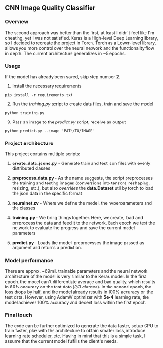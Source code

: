 ## CNN Image Quality Classifier

### Overview

The second approach was better than the first, at least I didn't feel like I'm cheating, yet I was not 
satisfied. Keras is a High-level Deep Learning library, so I decided to recreate the project in Torch.
Torch as a Lower-level library, allows you more control over the neural network and the functionality flow
in depth. The current architecture generalizes in ~5 epochs.

### Usage

If the model has already been saved, skip step number **2**.

1. Install the necessary requirements

`pip install -r requirements.txt`

2. Run the *training.py* script to create data files, train and save the model 

`python training.py`

3. Pass an image to the *predict.py* script, receive an output

`python predict.py --image 'PATH/TO/IMAGE'`

### Project architecture

This project contains multiple scripts:

1. **create_data_jsons.py** - Generate train and test json files with evenly distributed classes


2. **preprocess_data.py** - As the name suggests, the script preprocesses the training and testing images 
   (conversions into tensors, reshaping, resizing, etc.), but also *overrides* the **data.Dataset** util by torch 
   to load the json data in the specific format


3. **neuralnet.py** - Where we define the model, the hyperparameters and the classes


4. **training.py** - We bring things together. Here, we create, load and preprocess the data and feed it to
   the network. Each epoch we test the network to evaluate the progress and save the current model parameters.


5. **predict.py** - Loads the model, preprocesses the image passed as argument and returns a prediction. 


### Model performance

There are approx. ~69mil. trainable parameters and the neural network architecture of the model is very 
similar to the Keras model. In the first epoch, the model can't differentiate average and bad quality,
 which results in 66% accuracy on the test data (*2/3 classes*). In the second epoch, the loss drops by
half, and the model already results in 100% accuracy on the test data. However, using AdamW optimizer
with **5e-4** learning rate, the model achieves 100% accuracy and decent loss within the first epoch.


### Final touch

The code can be further optimized to generate the data faster, setup GPU to train faster, play with the
architecture to obtain smaller loss, introduce learning rate scheduler, etc. Having in mind
that this is a simple task, I assume that the current model fulfills the client's needs. 
